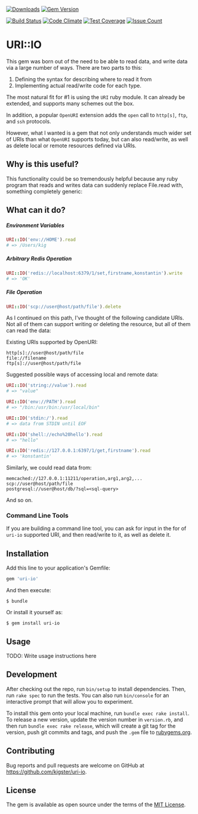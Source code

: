 [![Downloads](http://ruby-gem-downloads-badge.herokuapp.com/uri-io?type=total)](https://rubygems.org/gems/uri-io)
[![Gem Version](https://badge.fury.io/rb/uri-io.svg)](https://badge.fury.io/rb/uri-io)

[![Build Status](https://travis-ci.org/kigster/uri-io.svg?branch=master)](https://travis-ci.org/kigster/uri-io)
[![Code Climate](https://codeclimate.com/repos/588d08ab8dcb7c006a004c31/badges/fbe3044e50dfc06f7b93/gpa.svg)](https://codeclimate.com/repos/588d08ab8dcb7c006a004c31/feed)
[![Test Coverage](https://codeclimate.com/repos/588d08ab8dcb7c006a004c31/badges/fbe3044e50dfc06f7b93/coverage.svg)](https://codeclimate.com/repos/588d08ab8dcb7c006a004c31/coverage)
[![Issue Count](https://codeclimate.com/repos/588d08ab8dcb7c006a004c31/badges/fbe3044e50dfc06f7b93/issue_count.svg)](https://codeclimate.com/repos/588d08ab8dcb7c006a004c31/feed)


# URI::IO

This gem was born out of the need to be able to read data, and write data via a large number of ways. There are two parts to this: 

 1. Defining the syntax for describing where to read it from
 2. Implementing actual read/write code for each type.

The most natural fit for #1 is using the `URI` ruby module. It can already be extended, and supports many schemes out the box.

In addition, a popular `OpenURI` extension adds the `open` call to `http[s]`, `ftp`, and `ssh` protocols.

However, what I wanted is a gem that not only understands much wider set of URIs than what `OpenURI` supports today, but can also read/write, as well as delete local or remote resources defined via URIs.

## Why is this useful?

This functionality could be so tremendously helpful because any ruby program that reads and writes data can suddenly replace File.read with, something completely generic:

## What can it do?

##### Environment Variables

```ruby
URI::IO('env://HOME').read
# => /Users/kig
```

##### Arbitrary Redis Operation

```ruby
URI::IO('redis://localhost:6379/1/set,firstname,konstantin').write
# => 'OK'
```
##### File Operation

```ruby
URI::IO('scp://user@host/path/file').delete
```

As I continued on this path, I've thought of the following candidate URIs. Not all of them can support writing or deleting the resource, but all of them can read the data:

Existing URIs supported by OpenURI:

    http[s]://user@host/path/file    
    file://filename                  
    ftp[s]://user@host/path/file
    
Suggested possible ways of accessing local and remote data:

```ruby
URI::IO('string://value').read
# => "value"

URI::IO('env://PATH').read
# => "/bin:/usr/bin:/usr/local/bin"

URI::IO('stdin:/').read
# => data from STDIN until EOF

URI::IO('shell://echo%20hello').read
# => "hello"

URI::IO('redis://127.0.0.1:6397/1/get,firstname').read
# => 'konstantin'
```

Similarly, we could read data from:

    memcached://127.0.0.1:11211/operation,arg1,arg2,...
    scp://user@host/path/file        
    postgresql://user@host/db/?sql=<sql-query>

And so on.

### Command Line Tools

If you are building a command line tool, you can ask for input in the for of `uri-io` supported URI, and then read/write to it, as well as delete it.

## Installation

Add this line to your application's Gemfile:

```ruby
gem 'uri-io'
```

And then execute:

    $ bundle

Or install it yourself as:

    $ gem install uri-io

## Usage

TODO: Write usage instructions here

## Development

After checking out the repo, run `bin/setup` to install dependencies. Then, run `rake spec` to run the tests. You can also run `bin/console` for an interactive prompt that will allow you to experiment.

To install this gem onto your local machine, run `bundle exec rake install`. To release a new version, update the version number in `version.rb`, and then run `bundle exec rake release`, which will create a git tag for the version, push git commits and tags, and push the `.gem` file to [rubygems.org](https://rubygems.org).

## Contributing

Bug reports and pull requests are welcome on GitHub at https://github.com/kigster/uri-io.


## License

The gem is available as open source under the terms of the [MIT License](http://opensource.org/licenses/MIT).

